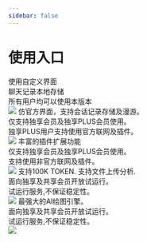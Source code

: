 ```yaml
---
sidebar: false
---
```



# 使用入口

<!-- <el-button type="success">成功按钮</el-button>
<kefu></kefu> -->

<el-row  :gutter="10">

<navcard CardName="GPT通用版(免费/共享PLUS用户)" Url="https://chat.xyhelper.com.cn">
使用自定义界面 </br>
聊天记录本地存储 </br>
所有用户均可以使用本版本 </br>
<img src="/images/general.png"></img>
</navcard>
<navcard CardName="GPT独享版(付费)" Url="https://gpt.xyhelper.com.cn">
仿官方界面，支持会话记录存储及漫游。</br>
仅支持独享会员及独享PLUS会员使用。 </br> 
独享PLUS用户支持使用官方联网及插件。</br>
<img src="/images/personal.png"></img>
</navcard>
</el-row>
<el-row  :gutter="10">
<navcard CardName="GPT增强版(付费)" Url="https://academic.xyhelper.com.cn">
丰富的插件扩展功能 </br>
仅支持独享会员及独享PLUS会员使用。 </br>
支持使用非官方联网及插件。</br>
<img src="/images/advance.png"></img>
</navcard>
<navcard CardName="Claude测试版(付费)" Url="https://claude.xyhelper.com.cn">
支持100K TOKEN. 支持文件上传分析.</br>
面向独享及共享会员开放试运行。 </br>
试运行服务,不保证稳定性。   </br>
<img src="/images/claude.png"></img>
</navcard>
</el-row>
<el-row  :gutter="10">
<navcard CardName="MidJourney测试版(付费)" Url="https://mj.xyhelper.com.cn">
最强大的AI绘图引擎。 </br>
面向独享及共享会员开放试运行。 </br>
试运行服务,不保证稳定性。   </br>
<img src="/images/mj.png"></img>
</navcard>

</el-row>

<!-- <ClientOnly>
<kefu></kefu>

</ClientOnly> -->
